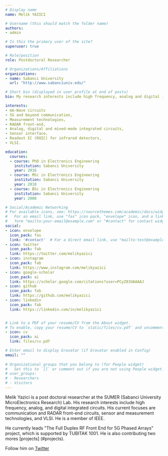 ```yaml
---
# Display name
name: Melik YAZICI

# Username (this should match the folder name)
authors:
- admin

# Is this the primary user of the site?
superuser: true

# Role/position
role: Postdoctoral Researcher 

# Organizations/Affiliations
organizations:
- name: Sabanci University
  url: "http://www.sabanciuniv.edu/"

# Short bio (displayed in user profile at end of posts)
bio: My research interests include high frequency, analog and digital integrated circuits.

interests:
- mm-Wave circuits
- 5G and beyond communication,
- Measurement technologies,
- RADAR front-end,
- Analog, digital and mixed-mode integrated circuits,
- Sensor interface,
- Readout IC (ROIC) for infrared detectors,
- VLSI.

education:
  courses:
  - course: PhD in Electronics Engineering
    institution: Sabanci University
    year: 2016
  - course: MSc in Electronics Engineering
    institution: Sabanci University
    year: 2010
  - course: BSc in Electronics Engineering
    institution: Sabanci University
    year: 2008

# Social/Academic Networking
# For available icons, see: https://sourcethemes.com/academic/docs/widgets/#icons
#   For an email link, use "fas" icon pack, "envelope" icon, and a link in the
#   form "mailto:your-email@example.com" or "#contact" for contact widget.
social:
- icon: envelope
  icon_pack: fas
  link: '#contact'  # For a direct email link, use "mailto:test@example.org".
- icon: twitter
  icon_pack: fab
  link: https://twitter.com/melikyazici
- icon: instagram
  icon_pack: fab
  link: https://www.instagram.com/melikyazici
- icon: google-scholar
  icon_pack: ai
  link: https://scholar.google.com/citations?user=PCyZ83UAAAAJ
- icon: github
  icon_pack: fab
  link: https://github.com/melikyazici
- icon: linkedin
  icon_pack: fab
  link: https://linkedin.com/in/melikyazici


# Link to a PDF of your resume/CV from the About widget.
# To enable, copy your resume/CV to `static/files/cv.pdf` and uncomment the lines below.  
- icon: cv
  icon_pack: ai
  link: files/cv.pdf

# Enter email to display Gravatar (if Gravatar enabled in Config)
email: ""
  
# Organizational groups that you belong to (for People widget)
#   Set this to `[]` or comment out if you are not using People widget.  
# user_groups:
# - Researchers
# - Visitors
---
```


Melik Yazici is a post doctoral researcher at the SUMER (Sabanci University MicroElectronics Research) Lab. His research interests include high frequency, analog, and digital integrated circuits. His current focuses are communication and RADAR front-end circuits, sensor and measurement technologies, and VLSI. He is a member of IEEE.

He currently leads "The Full Duplex RF Front End for 5G Phased Arrays" project, which is supported by TUBITAK 1001. He is also contributing two mores [projects] (#projects).

Follow him on [Twitter](https://twitter.com/melikyazici/)

